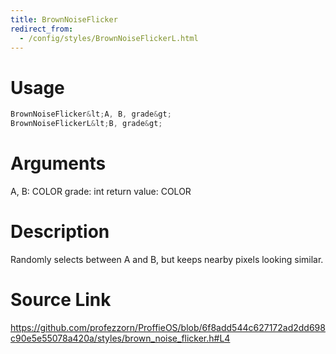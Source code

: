 ```yaml
---
title: BrownNoiseFlicker
redirect_from:
  - /config/styles/BrownNoiseFlickerL.html
---
```


# Usage
```cpp
BrownNoiseFlicker&lt;A, B, grade&gt;
BrownNoiseFlickerL&lt;B, grade&gt;
```

# Arguments
A, B: COLOR
grade: int
return value: COLOR

# Description
Randomly selects between A and B, but keeps nearby
pixels looking similar.

# Source Link
https://github.com/profezzorn/ProffieOS/blob/6f8add544c627172ad2dd698c90e5e55078a420a/styles/brown_noise_flicker.h#L4
